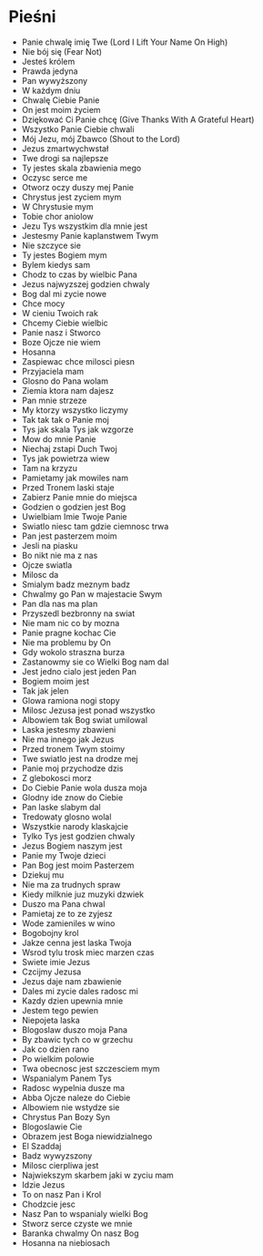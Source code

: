 # Pieśni

- Panie chwalę imię Twe (Lord I Lift Your Name On High)
- Nie bój się (Fear Not)
- Jesteś królem
- Prawda jedyna
- Pan wywyższony
- W każdym dniu
- Chwalę Ciebie Panie
- On jest moim życiem
- Dziękować Ci Panie chcę (Give Thanks With A Grateful Heart)
- Wszystko Panie Ciebie chwali
- Mój Jezu, mój Zbawco (Shout to the Lord)
- Jezus zmartwychwstał
- Twe drogi sa najlepsze
- Ty jestes skala zbawienia mego
- Oczysc serce me
- Otworz oczy duszy mej Panie
- Chrystus jest zyciem mym
- W Chrystusie mym
- Tobie chor aniolow
- Jezu Tys wszystkim dla mnie jest
- Jestesmy Panie kaplanstwem Twym
- Nie szczyce sie
- Ty jestes Bogiem mym
- Bylem kiedys sam
- Chodz to czas by wielbic Pana
- Jezus najwyzszej godzien chwaly
- Bog dal mi zycie nowe
- Chce mocy
- W cieniu Twoich rak
- Chcemy Ciebie wielbic
- Panie nasz i Stworco
- Boze Ojcze nie wiem
- Hosanna
- Zaspiewac chce milosci piesn
- Przyjaciela mam
- Glosno do Pana wolam
- Ziemia ktora nam dajesz
- Pan mnie strzeze
- My ktorzy wszystko liczymy
- Tak tak tak o Panie moj
- Tys jak skala Tys jak wzgorze
- Mow do mnie Panie
- Niechaj zstapi Duch Twoj
- Tys jak powietrza wiew
- Tam na krzyzu
- Pamietamy jak mowiles nam
- Przed Tronem laski staje
- Zabierz Panie mnie do miejsca
- Godzien o godzien jest Bog
- Uwielbiam Imie Twoje Panie
- Swiatlo niesc tam gdzie ciemnosc trwa
- Pan jest pasterzem moim
- Jesli na piasku
- Bo nikt nie ma z nas
- Ojcze swiatla
- Milosc da
- Smialym badz meznym badz
- Chwalmy go Pan w majestacie Swym
- Pan dla nas ma plan
- Przyszedl bezbronny na swiat
- Nie mam nic co by mozna
- Panie pragne kochac Cie
- Nie ma problemu by On
- Gdy wokolo straszna burza
- Zastanowmy sie co Wielki Bog nam dal
- Jest jedno cialo jest jeden Pan
- Bogiem moim jest
- Tak jak jelen
- Glowa ramiona nogi stopy
- Milosc Jezusa jest ponad wszystko
- Albowiem tak Bog swiat umilowal
- Laska jestesmy zbawieni
- Nie ma innego jak Jezus
- Przed tronem Twym stoimy
- Twe swiatlo jest na drodze mej
- Panie moj przychodze dzis
- Z glebokosci morz
- Do Ciebie Panie wola dusza moja
- Glodny ide znow do Ciebie
- Pan laske slabym dal
- Tredowaty glosno wolal
- Wszystkie narody klaskajcie
- Tylko Tys jest godzien chwaly
- Jezus Bogiem naszym jest
- Panie my Twoje dzieci
- Pan Bog jest moim Pasterzem
- Dziekuj mu
- Nie ma za trudnych spraw
- Kiedy milknie juz muzyki dzwiek
- Duszo ma Pana chwal
- Pamietaj ze to ze zyjesz
- Wode zamieniles w wino
- Bogobojny krol
- Jakze cenna jest laska Twoja 
- Wsrod tylu trosk miec marzen czas
- Swiete imie Jezus
- Czcijmy Jezusa
- Jezus daje nam zbawienie
- Dales mi zycie dales radosc mi
- Kazdy dzien upewnia mnie
- Jestem tego pewien
- Niepojeta laska
- Blogoslaw duszo moja Pana
- By zbawic tych co w grzechu
- Jak co dzien rano
- Po wielkim polowie
- Twa obecnosc jest szczesciem mym
- Wspanialym Panem Tys
- Radosc wypelnia dusze ma
- Abba Ojcze naleze do Ciebie
- Albowiem nie wstydze sie
- Chrystus Pan Bozy Syn
- Blogoslawie Cie
- Obrazem jest Boga niewidzialnego
- El Szaddaj
- Badz wywyzszony
- Milosc cierpliwa jest
- Najwiekszym skarbem jaki w zyciu mam
- Idzie Jezus
- To on nasz Pan i Krol
- Chodzcie jesc
- Nasz Pan to wspanialy wielki Bog
- Stworz serce czyste we mnie
- Baranka chwalmy On nasz Bog
- Hosanna na niebiosach

